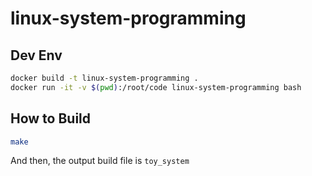 # linux-system-programming

## Dev Env

```bash
docker build -t linux-system-programming .
docker run -it -v $(pwd):/root/code linux-system-programming bash
```

## How to Build

```bash
make
```

And then, the output build file is `toy_system`
